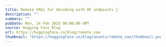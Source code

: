 ```yaml
---
title: Remote VAEs for decoding with HF endpoints 🤗
description: ""
summary: ""
pubDate: Mon, 24 Feb 2025 00:00:00 GMT
source: Hugging Face Blog
url: https://huggingface.co/blog/remote_vae
thumbnail: "https://huggingface.co/blog/assets/remote_vae/thumbnail.png"
---
```


